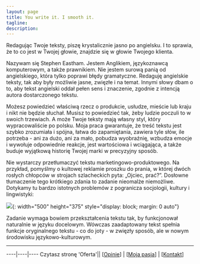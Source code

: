 ```yaml
---
layout: page
title: You write it. I smooth it.
tagline: 
description: 
---
```

Redagując Twoje teksty, piszę krystalicznie jasno po angielsku. I to sprawia, że to co jest w Twojej głowie, znajdzie się w głowie Twojego klienta.

Nazywam się Stephen Eastham. Jestem Anglikiem, językoznawcą komputerowym, a także prawnikiem. Nie jestem surową panią od angielskiego, która tylko poprawi błędy gramatyczne. Redaguję angielskie teksty, tak aby były możliwie jasne, zwięzłe i na temat. Innymi słowy dbam o to, aby tekst angielski oddał pełen sens i znaczenie, zgodnie z intencją autora dostarczonego tekstu.

Możesz powiedzieć właściwą rzecz o produkcie, usłudze, mieście lub kraju i nikt nie będzie słuchał. Musisz to powiedzieć tak, żeby ludzie poczuli to w swoich trzewiach. A może Twoje teksty mają własny styl, który wypracowaliście po polsku. Moja praca gwarantuje, że treść tekstu jest szybko zrozumiała i spójna, łatwa do zapamiętania, zawiera tyle słów, ile potrzeba - ani za dużo, ani za mało, pobudza wyobraźnię, wzbudza emocje i wywołuje odpowiednie reakcje, jest wartościowa i wciągająca, a także buduje wyjątkową historię Twojej marki w precyzyjny sposób. 

Nie wystarczy przetłumaczyć tekstu marketingowo-produktowego. Na przykład, pomyślmy o kultowej reklamie proszku do prania, w której dwóch rosłych chłopców w strojach szlacheckich pyta: „Ojciec, prać?”. Dosłowne tłumaczenie tego krótkiego zdania to zadanie nieomalże niemożliwe. Dotykamy tu bardzo istotnych problemów z pogranicza socjologii, kultury i lingwistyki:

![](../images/leon.png){: width="500" height="375" style="display: block; margin: 0 auto"}

Zadanie wymaga bowiem przekształcenia tekstu tak, by funkcjonował naturalnie w języku docelowym. Wówczas zaadaptowany tekst spełnia funkcje oryginalnego tekstu - co do joty - w zwięzły sposób, ale w nowym środowisku językowo-kulturowym.

---

----|----|----
Czytasz stronę 'Oferta'||
[[Opinie](pages/opinie.html)] | [[Moja pasja](pages/pasja.html)] | [[Kontakt](pages/kontakt.html)]
